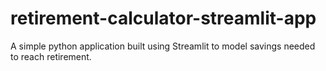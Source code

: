 # retirement-calculator-streamlit-app
A simple python application built using Streamlit to model savings needed to reach retirement.
